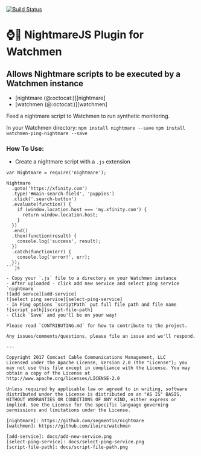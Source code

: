[![Build Status](https://travis-ci.org/Comcast/watchmen-ping-nightmare.svg?branch=master)](https://travis-ci.org/Comcast/watchmen-ping-nightmare)

# :watch::horse: NightmareJS Plugin for Watchmen
## Allows Nightmare scripts to be executed by a Watchmen instance

* [nightmare (@:octocat:)][nightmare]
* [watchmen (@:octocat:)][watchmen]

Feed a nightmare script to Watchmen to run synthetic monitoring.

In your Watchmen directory:
`npm install nightmare --save`
`npm install watchmen-ping-nightmare --save`


### How To Use:
- Create a nightmare script with a `.js` extension
```
var Nightmare = require('nightmare');

Nightmare
  .goto('https://xfinity.com')
  .type('#main-search-field', 'puppies')
  .click('.search-button')
  .evaluate(function() {
    if (window.location.host === 'my.xfinity.com') {
      return window.location.host;
    }
  })
  .end()
  .then(function(result) {
    console.log('success', result);
  })
  .catch(function(err) {
    console.log('error!', err);
  });
```js

- Copy your `.js` file to a directory on your Watchmen instance
- After uploaded - click add new service and select ping service `nightmare`
![add servce][add-service]
![select ping service][select-ping-service]
- In Ping options `scriptPath` put full file path and file name
![script path][script-file-path]
- Click `Save` and you'll be on your way!

Please read `CONTRIBUTING.md` for how to contribute to the project.

Any issues/comments/questions, please file an issue and we'll respond.

---

Copyright 2017 Comcast Cable Communications Management, LLC
Licensed under the Apache License, Version 2.0 (the "License"); you may not use this file except in compliance with the License. You may obtain a copy of the License at http://www.apache.org/licenses/LICENSE-2.0

Unless required by applicable law or agreed to in writing, software distributed under the License is distributed on an "AS IS" BASIS, WITHOUT WARRANTIES OR CONDITIONS OF ANY KIND, either express or implied. See the License for the specific language governing permissions and limitations under the License.

[nightmare]: https://github.com/segmentio/nightmare
[watchmen]: https://github.com/iloire/watchmen

[add-service]: docs/add-new-service.png
[select-ping-service]: docs/select-ping-service.png
[script-file-path]: docs/script-file-path.png
